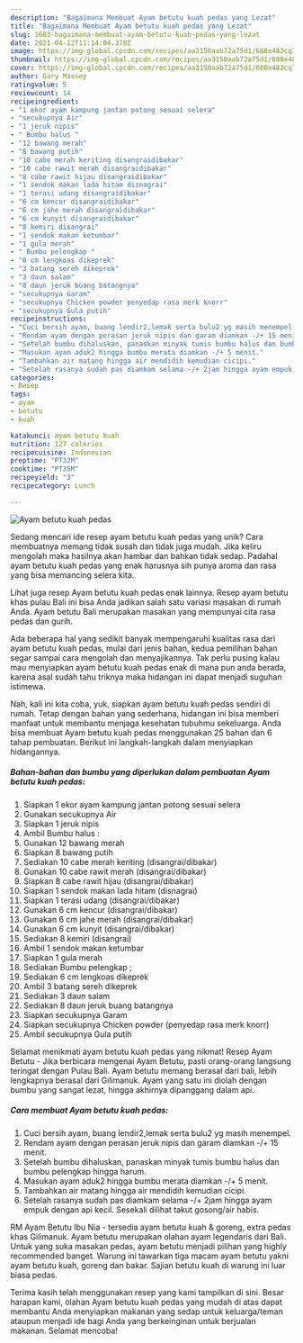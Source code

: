 ```yaml
---
description: "Bagaimana Membuat Ayam betutu kuah pedas yang Lezat"
title: "Bagaimana Membuat Ayam betutu kuah pedas yang Lezat"
slug: 1603-bagaimana-membuat-ayam-betutu-kuah-pedas-yang-lezat
date: 2021-04-12T11:14:04.378Z
image: https://img-global.cpcdn.com/recipes/aa3150aab72a75d1/680x482cq70/ayam-betutu-kuah-pedas-foto-resep-utama.jpg
thumbnail: https://img-global.cpcdn.com/recipes/aa3150aab72a75d1/680x482cq70/ayam-betutu-kuah-pedas-foto-resep-utama.jpg
cover: https://img-global.cpcdn.com/recipes/aa3150aab72a75d1/680x482cq70/ayam-betutu-kuah-pedas-foto-resep-utama.jpg
author: Gary Massey
ratingvalue: 5
reviewcount: 14
recipeingredient:
- "1 ekor ayam kampung jantan potong sesuai selera"
- "secukupnya Air"
- "1 jeruk nipis"
- " Bumbu halus "
- "12 bawang merah"
- "8 bawang putih"
- "10 cabe merah keriting disangraidibakar"
- "10 cabe rawit merah disangraidibakar"
- "8 cabe rawit hijau disangraidibakar"
- "1 sendok makan lada hitam disnagrai"
- "1 terasi udang disangraidibakar"
- "6 cm kencur disangraidibakar"
- "6 cm jahe merah disangraidibakar"
- "6 cm kunyit disangraidibakar"
- "8 kemiri disangrai"
- "1 sendok makan ketumbar"
- "1 gula merah"
- " Bumbu pelengkap "
- "6 cm lengkoas dikeprek"
- "3 batang sereh dikeprek"
- "3 daun salam"
- "8 daun jeruk buang batangnya"
- "secukupnya Garam"
- "secukupnya Chicken powder penyedap rasa merk knorr"
- "secukupnya Gula putih"
recipeinstructions:
- "Cuci bersih ayam, buang lendir2,lemak serta bulu2 yg masih menempel."
- "Rendam ayam dengan perasan jeruk nipis dan garam diamkan -/+ 15 menit."
- "Setelah bumbu dihaluskan, panaskan minyak tumis bumbu halus dan bumbu pelengkap hingga harum."
- "Masukan ayam aduk2 hingga bumbu merata diamkan -/+ 5 menit."
- "Tambahkan air matang hingga air mendidih kemudian cicipi."
- "Setelah rasanya sudah pas diamkam selama -/+ 2jam hingga ayam empuk dengan api kecil. Sesekali dilihat takut gosong/air habis."
categories:
- Resep
tags:
- ayam
- betutu
- kuah

katakunci: ayam betutu kuah 
nutrition: 127 calories
recipecuisine: Indonesian
preptime: "PT32M"
cooktime: "PT35M"
recipeyield: "3"
recipecategory: Lunch

---
```



![Ayam betutu kuah pedas](https://img-global.cpcdn.com/recipes/aa3150aab72a75d1/680x482cq70/ayam-betutu-kuah-pedas-foto-resep-utama.jpg)

Sedang mencari ide resep ayam betutu kuah pedas yang unik? Cara membuatnya memang tidak susah dan tidak juga mudah. Jika keliru mengolah maka hasilnya akan hambar dan bahkan tidak sedap. Padahal ayam betutu kuah pedas yang enak harusnya sih punya aroma dan rasa yang bisa memancing selera kita.

Lihat juga resep Ayam betutu kuah pedas enak lainnya. Resep ayam betutu khas pulau Bali ini bisa Anda jadikan salah satu variasi masakan di rumah Anda. Ayam betutu Bali merupakan masakan yang mempunyai cita rasa pedas dan gurih.

Ada beberapa hal yang sedikit banyak mempengaruhi kualitas rasa dari ayam betutu kuah pedas, mulai dari jenis bahan, kedua pemilihan bahan segar sampai cara mengolah dan menyajikannya. Tak perlu pusing kalau mau menyiapkan ayam betutu kuah pedas enak di mana pun anda berada, karena asal sudah tahu triknya maka hidangan ini dapat menjadi suguhan istimewa.


Nah, kali ini kita coba, yuk, siapkan ayam betutu kuah pedas sendiri di rumah. Tetap dengan bahan yang sederhana, hidangan ini bisa memberi manfaat untuk membantu menjaga kesehatan tubuhmu sekeluarga. Anda bisa membuat Ayam betutu kuah pedas menggunakan 25 bahan dan 6 tahap pembuatan. Berikut ini langkah-langkah dalam menyiapkan hidangannya.

<!--inarticleads1-->

##### Bahan-bahan dan bumbu yang diperlukan dalam pembuatan Ayam betutu kuah pedas:

1. Siapkan 1 ekor ayam kampung jantan potong sesuai selera
1. Gunakan secukupnya Air
1. Siapkan 1 jeruk nipis
1. Ambil  Bumbu halus :
1. Gunakan 12 bawang merah
1. Siapkan 8 bawang putih
1. Sediakan 10 cabe merah keriting (disangrai/dibakar)
1. Gunakan 10 cabe rawit merah (disangrai/dibakar)
1. Siapkan 8 cabe rawit hijau (disangrai/dibakar)
1. Siapkan 1 sendok makan lada hitam (disnagrai)
1. Siapkan 1 terasi udang (disangrai/dibakar)
1. Gunakan 6 cm kencur (disangrai/dibakar)
1. Gunakan 6 cm jahe merah (disangrai/dibakar)
1. Gunakan 6 cm kunyit (disangrai/dibakar)
1. Sediakan 8 kemiri (disangrai)
1. Ambil 1 sendok makan ketumbar
1. Siapkan 1 gula merah
1. Sediakan  Bumbu pelengkap ;
1. Sediakan 6 cm lengkoas dikeprek
1. Ambil 3 batang sereh dikeprek
1. Sediakan 3 daun salam
1. Sediakan 8 daun jeruk buang batangnya
1. Siapkan secukupnya Garam
1. Siapkan secukupnya Chicken powder (penyedap rasa merk knorr)
1. Ambil secukupnya Gula putih


Selamat menikmati ayam betutu kuah pedas yang nikmat! Resep Ayam Betutu - Jika berbicara mengenai Ayam Betutu, pasti orang-orang langsung teringat dengan Pulau Bali. Ayam betutu memang berasal dari bali, lebih lengkapnya berasal dari Gilimanuk. Ayam yang satu ini diolah dengan bumbu yang sangat lezat, hingga akhirnya dipanggang dalam api. 

<!--inarticleads2-->

##### Cara membuat Ayam betutu kuah pedas:

1. Cuci bersih ayam, buang lendir2,lemak serta bulu2 yg masih menempel.
1. Rendam ayam dengan perasan jeruk nipis dan garam diamkan -/+ 15 menit.
1. Setelah bumbu dihaluskan, panaskan minyak tumis bumbu halus dan bumbu pelengkap hingga harum.
1. Masukan ayam aduk2 hingga bumbu merata diamkan -/+ 5 menit.
1. Tambahkan air matang hingga air mendidih kemudian cicipi.
1. Setelah rasanya sudah pas diamkam selama -/+ 2jam hingga ayam empuk dengan api kecil. Sesekali dilihat takut gosong/air habis.


RM Ayam Betutu Ibu Nia - tersedia ayam betutu kuah &amp; goreng, extra pedas khas Gilimanuk. Ayam betutu merupakan olahan ayam legendaris dari Bali. Untuk yang suka masakan pedas, ayam betutu menjadi pilihan yang highly recommended banget. Warung ini tawarkan tiga macam ayam betutu yakni ayam betutu kuah, goreng dan bakar. Sajian betutu kuah di warung ini luar biasa pedas. 

Terima kasih telah menggunakan resep yang kami tampilkan di sini. Besar harapan kami, olahan Ayam betutu kuah pedas yang mudah di atas dapat membantu Anda menyiapkan makanan yang sedap untuk keluarga/teman ataupun menjadi ide bagi Anda yang berkeinginan untuk berjualan makanan. Selamat mencoba!
